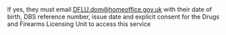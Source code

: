 <span>
If yes, they must email <a href="mailto:DFLU.dom@homeoffice.gov.uk" class="govuk-link">DFLU.dom@homeoffice.gov.uk</a> with their date of birth, DBS reference number, issue date and explicit consent for the Drugs and Firearms Licensing Unit to access this service
</span>
